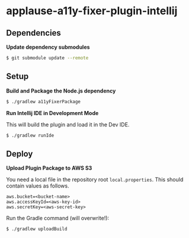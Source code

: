 # applause-a11y-fixer-plugin-intellij

## Dependencies

**Update dependency submodules**
```bash
$ git submodule update --remote
```


## Setup

**Build and Package the Node.js dependency**
```bash
$ ./gradlew a11yFixerPackage
```

**Run Intellij IDE in Development Mode**

This will build the plugin and load it in the Dev IDE.
```bash
$ ./gradlew runIde
```

## Deploy

**Upload Plugin Package to AWS S3**

You need a local file in the repository root `local.properties`.
This should contain values as follows.
```properties
aws.bucket=<bucket-name>
aws.accessKeyId=<aws-key-id>
aws.secretKey=<aws-secret-key>
```

Run the Gradle command (will overwrite!):
```bash
$ ./gradlew uploadBuild
```
